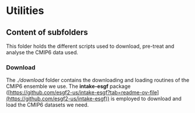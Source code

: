 # Utilities

## Content of subfolders

This folder holds the different scripts used to download, pre-treat and analyse the CMIP6 data used.

### Download

The *./download* folder contains the downloading and loading routines of the CMIP6 ensemble we use. The **intake-esgf** package ([https://github.com/esgf2-us/intake-esgf?tab=readme-ov-file](https://github.com/esgf2-us/intake-esgf)) is employed to download and load the CMIP6 datasets we need. 

